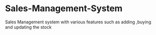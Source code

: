 # Sales-Management-System
Sales Management system with various features such as adding ,buying and updating the stock
